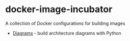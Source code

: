 [Diagrams]: https://github.com/mingrammer/diagrams

# docker-image-incubator
A collection of Docker configurations for building images

* [Diagrams] - build architecture diagrams with Python
